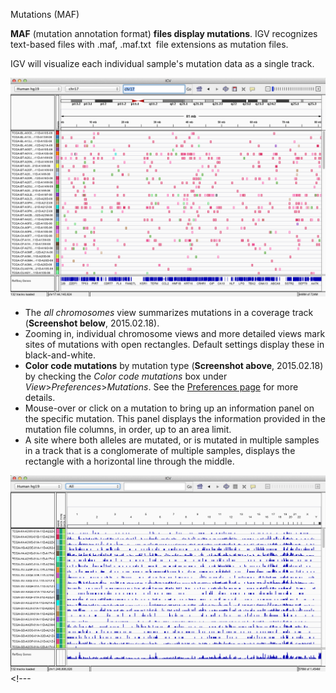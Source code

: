 <!---
The page title should not go in the menu
-->
<p class="page-title"> Mutations (MAF) </p>

**MAF** (mutation annotation format) **files display mutations**. IGV recognizes text-based files with .maf, .maf.txt  file extensions as mutation files.

IGV will visualize each individual sample's mutation data as a single track.

![](../img/SL_IGV_MAF_color2015-02-18%2013.45.48.png)

*   The _all chromosomes_ view summarizes mutations in a coverage track (**Screenshot below**, 2015.02.18).
*   Zooming in, individual chromosome views and more detailed views mark sites of mutations with open rectangles. Default settings display these in black-and-white.
*   **Color code mutations** by mutation type (**Screenshot above**, 2015.02.18) by checking the _Color code mutations_ box under _View_\>_Preferences_\>_Mutations_. See the [Preferences page](http://www.broadinstitute.org/software/igv/Preferences#Mutations) for more details.
*   Mouse-over or click on a mutation to bring up an information panel on the specific mutation. This panel displays the information provided in the mutation file columns, in order, up to an area limit.
*   A site where both alleles are mutated, or is mutated in multiple samples in a track that is a conglomerate of multiple samples, displays the rectangle with a horizontal line through the middle.

![](../img/IGV_MAF_all_2015-02-18%2012.03.21.png)<!---
